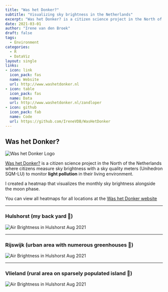 ```yaml
---
title: "Was het Donker?"
subtitle: "Visualizing sky brightness in the Netherlands"
excerpt: "Was het Donker? is a citizen science project in the North of the Netherlands where citizens measure sky brightness with a sky quality meters (Unihedron SQM-LU) to monitor **light pollution** in their living environment. I created a heatmap that visualizes the monthly sky brightness alongside the moon phase." 
date: 2021-03-01
author: "Irene van den Broek"
draft: false
tags:
  - Environment
categories:
  - R
  - DataViz
layout: single
links:
- icon: link
  icon_pack: fas
  name: Website
  url: http://www.washetdonker.nl
- icon: table
  icon_pack: fas
  name: Data
  url: http://www.washetdonker.nl/zandloper
- icon: github
  icon_pack: fab
  name: Code
  url: https://github.com/IreneVDB/WasHetDonker
---
```


## Was het Donker?

![Was het Donker Logo](http://www.washetdonker.nl/station/groot.jpg)

[Was het Donker?](http://www.washetdonker.nl) is a citizen science project in the North of the Netherlands where citizens measure sky brightness with a sky quality meters (Unihedron SQM-LU) to monitor **light pollution** in their living environment. <p>
I created a heatmap that visualizes the monthly sky brightness alongside the moon phase.

You can view all heatmaps for all locations at the [Was het Donker website](http://www.washetdonker.nl/zandloper)

---

### Hulshorst (my back yard :house_with_garden:)

![Air Brightness in Hulshorst Aug 2021](http://www.washetdonker.nl/zandloper/Hulshorst/2021/Hulshorst_2021_08.png)

---

### Rijswijk (urban area with numerous greenhouses :night_with_stars:)

![Air Brightness in Hulshorst Aug 2021](http://www.washetdonker.nl/zandloper/Rijswijk/2021/Rijswijk_2021_08.png)

---

### Vlieland (rural area on sparsely populated island :milky_way:)

![Air Brightness in Hulshorst Aug 2021](http://www.washetdonker.nl/zandloper/Vlieland-Oost/2021/Vlieland-Oost_2021_08.png)

